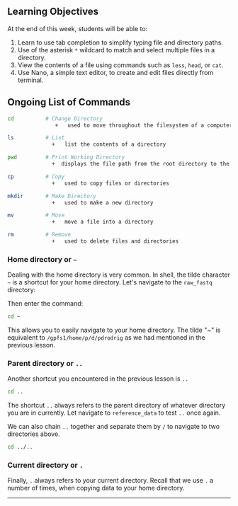## Learning Objectives

At the end of this week, students will be able to: 

1. Learn to use tab completion to simplify typing file and directory paths.  
2. Use of the asterisk `*` wildcard to match and select multiple files in a directory. 
3. View the contents of a file using commands such as `less`, `head`, or `cat`. 
4. Use Nano, a simple text editor, to create and edit files directly from terminal. 

## Ongoing List of Commands

```bash
cd          # Change Directory
               +   used to move throughout the filesystem of a computer 

ls          # List 
              +   list the contents of a directory

pwd         # Print Working Directory   
              +  displays the file path from the root directory to the current working directory 

cp          # Copy
              +   used to copy files or directories 

mkdir       # Make Directory
              +   used to make a new directory 

mv          # Move 
              +   move a file into a directory 

rm          # Remove
              +   used to delete files and directories 

```

### Home directory or `~`

Dealing with the home directory is very common. In shell, the tilde character `~` is a shortcut for your home directory. Let's navigate to the `raw_fastq` directory: 

Then enter the command:

```bash
cd ~
```

This allows you to easily navigate to your home directory. The tilde "~" is equivalent to `/gpfs1/home/p/d/pdrodrig` as we had mentioned in the previous lesson.

### Parent directory or `..`

Another shortcut you encountered in the previous lesson is `..`

```bash
cd ..
```

The shortcut `..` always refers to the parent directory of whatever directory you are in currently. Let navigate to `reference_data` to test `..` once again. 

We can also chain `..` together and separate them by `/` to navigate to two directories above. 

```bash
cd ../..
```

### Current directory or `.`

Finally, `.` always refers to your current directory. Recall that we use `.` a number of times, when copying data to your home directory.

***